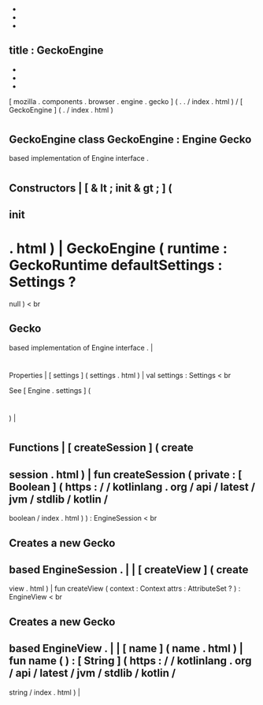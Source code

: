 -
-
-
title
:
GeckoEngine
-
-
-
-
[
mozilla
.
components
.
browser
.
engine
.
gecko
]
(
.
.
/
index
.
html
)
/
[
GeckoEngine
]
(
.
/
index
.
html
)
#
GeckoEngine
class
GeckoEngine
:
Engine
Gecko
-
based
implementation
of
Engine
interface
.
#
#
#
Constructors
|
[
&
lt
;
init
&
gt
;
]
(
-
init
-
.
html
)
|
GeckoEngine
(
runtime
:
GeckoRuntime
defaultSettings
:
Settings
?
=
null
)
<
br
>
Gecko
-
based
implementation
of
Engine
interface
.
|
#
#
#
Properties
|
[
settings
]
(
settings
.
html
)
|
val
settings
:
Settings
<
br
>
See
[
Engine
.
settings
]
(
#
)
|
#
#
#
Functions
|
[
createSession
]
(
create
-
session
.
html
)
|
fun
createSession
(
private
:
[
Boolean
]
(
https
:
/
/
kotlinlang
.
org
/
api
/
latest
/
jvm
/
stdlib
/
kotlin
/
-
boolean
/
index
.
html
)
)
:
EngineSession
<
br
>
Creates
a
new
Gecko
-
based
EngineSession
.
|
|
[
createView
]
(
create
-
view
.
html
)
|
fun
createView
(
context
:
Context
attrs
:
AttributeSet
?
)
:
EngineView
<
br
>
Creates
a
new
Gecko
-
based
EngineView
.
|
|
[
name
]
(
name
.
html
)
|
fun
name
(
)
:
[
String
]
(
https
:
/
/
kotlinlang
.
org
/
api
/
latest
/
jvm
/
stdlib
/
kotlin
/
-
string
/
index
.
html
)
|
